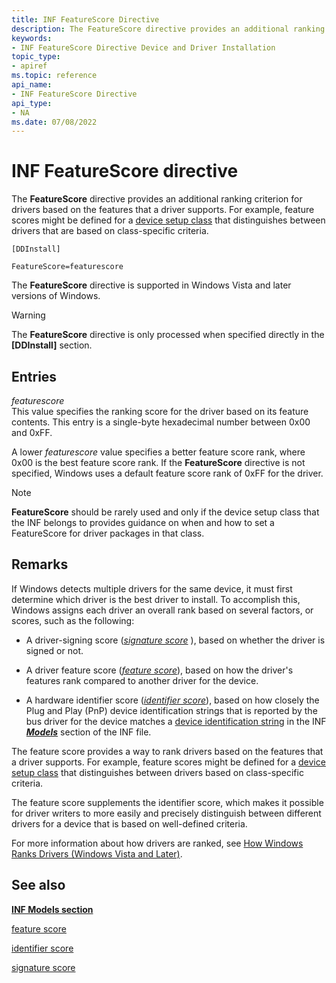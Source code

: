 ```yaml
---
title: INF FeatureScore Directive
description: The FeatureScore directive provides an additional ranking criterion for drivers based on the features that a driver supports.
keywords:
- INF FeatureScore Directive Device and Driver Installation
topic_type:
- apiref
ms.topic: reference
api_name:
- INF FeatureScore Directive
api_type:
- NA
ms.date: 07/08/2022
---
```


# INF FeatureScore directive

The **FeatureScore** directive provides an additional ranking criterion for drivers based on the features that a driver supports. For example, feature scores might be defined for a [device setup class](./overview-of-device-setup-classes.md) that distinguishes between drivers that are based on class-specific criteria.

```inf
[DDInstall]
  
FeatureScore=featurescore
```

The **FeatureScore** directive is supported in Windows Vista and later versions of Windows.

> [!WARNING]
> The **FeatureScore** directive is only processed when specified directly in the **[DDInstall]** section.

## Entries

*featurescore*  
This value specifies the ranking score for the driver based on its feature contents. This entry is a single-byte hexadecimal number between 0x00 and 0xFF.

A lower *featurescore* value specifies a better feature score rank, where 0x00 is the best feature score rank. If the **FeatureScore** directive is not specified, Windows uses a default feature score rank of 0xFF for the driver.

> [!NOTE]
> **FeatureScore** should be rarely used and only if the device setup class that the INF belongs to provides guidance on when and how to set a FeatureScore for driver packages in that class.

## Remarks

If Windows detects multiple drivers for the same device, it must first determine which driver is the best driver to install. To accomplish this, Windows assigns each driver an overall rank based on several factors, or scores, such as the following:

- A driver-signing score ([*signature score*](signature-score--windows-vista-and-later-.md) ), based on whether the driver is signed or not.

- A driver feature score ([*feature score*](feature-score--windows-vista-and-later-.md)), based on how the driver's features rank compared to another driver for the device.

- A hardware identifier score ([*identifier score*](identifier-score--windows-vista-and-later-.md)), based on how closely the Plug and Play (PnP) device identification strings that is reported by the bus driver for the device matches a [device identification string](device-identification-strings.md) in the INF [***Models***](inf-models-section.md) section of the INF file.

The feature score provides a way to rank drivers based on the features that a driver supports. For example, feature scores might be defined for a [device setup class](./overview-of-device-setup-classes.md) that distinguishes between drivers based on class-specific criteria.

The feature score supplements the identifier score, which makes it possible for driver writers to more easily and precisely distinguish between different drivers for a device that is based on well-defined criteria.

For more information about how drivers are ranked, see [How Windows Ranks Drivers (Windows Vista and Later)](how-windows-ranks-driver-packages.md).

## See also

[**INF Models section**](inf-models-section.md)

[feature score](feature-score--windows-vista-and-later-.md)

[identifier score](identifier-score--windows-vista-and-later-.md)

[signature score](signature-score--windows-vista-and-later-.md)
